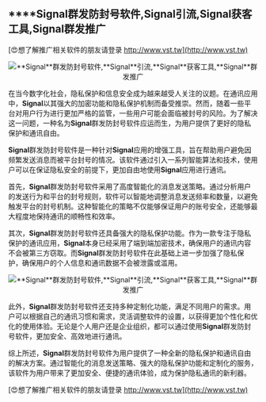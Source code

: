 ## ****Signal**群发防封号软件,**Signal**引流,**Signal**获客工具,**Signal**群发推广**

[😍想了解推广相关软件的朋友请登录 http://www.vst.tw](http://www.vst.tw)

 <center><img src="https://vst.tw/MP4/tuiguang/png/4.png" alt="**Signal**群发防封号软件,**Signal**引流,**Signal**获客工具,**Signal**群发推广"></center>

在当今数字化社会，隐私保护和信息安全成为越来越受人关注的议题。在通讯应用中，**Signal**以其强大的加密功能和隐私保护机制而备受推崇。然而，随着一些平台对用户行为进行更加严格的监管，一些用户可能会面临被封号的风险。为了解决这一问题，一种名为**Signal**群发防封号软件应运而生，为用户提供了更好的隐私保护和通讯自由。

**Signal**群发防封号软件是一种针对**Signal**应用的增强工具，旨在帮助用户避免因频繁发送消息而被平台封号的情况。该软件通过引入一系列智能算法和技术，使用户可以在保证隐私安全的前提下，更加自由地使用**Signal**应用进行通讯。

首先，**Signal**群发防封号软件采用了高度智能化的消息发送策略。通过分析用户的发送行为和平台的封号规则，软件可以智能地调整消息发送频率和数量，以避免触发平台的封号机制。这种智能化的策略不仅能够保证用户的账号安全，还能够最大程度地保持通讯的顺畅性和效率。

其次，**Signal**群发防封号软件还具备强大的隐私保护功能。作为一款专注于隐私保护的通讯应用，**Signal**本身已经采用了端到端加密技术，确保用户的通讯内容不会被第三方窃取。而**Signal**群发防封号软件在此基础上进一步加强了隐私保护，确保用户的个人信息和通讯数据不会被泄露或滥用。

 <center><img src="https://vst.tw/MP4/tuiguang/png/5.png" alt="**Signal**群发防封号软件,**Signal**引流,**Signal**获客工具,**Signal**群发推广"></center>

此外，**Signal**群发防封号软件还支持多种定制化功能，满足不同用户的需求。用户可以根据自己的通讯习惯和需求，灵活调整软件的设置，以获得更加个性化和优化的使用体验。无论是个人用户还是企业组织，都可以通过使用**Signal**群发防封号软件，更加安全、高效地进行通讯。

综上所述，**Signal**群发防封号软件为用户提供了一种全新的隐私保护和通讯自由的解决方案。通过智能化的消息发送策略、强大的隐私保护功能和定制化的服务，该软件为用户带来了更加安全、便捷的通讯体验，成为保护隐私通讯的新利器。

[😍想了解推广相关软件的朋友请登录 http://www.vst.tw](http://www.vst.tw)



